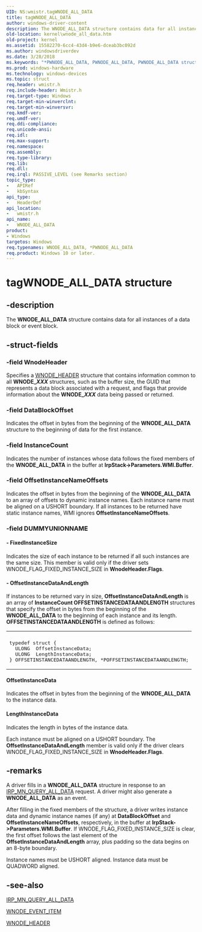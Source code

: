 ```yaml
---
UID: NS:wmistr.tagWNODE_ALL_DATA
title: tagWNODE_ALL_DATA
author: windows-driver-content
description: The WNODE_ALL_DATA structure contains data for all instances of a data block or event block.
old-location: kernel\wnode_all_data.htm
old-project: kernel
ms.assetid: 15582270-6cc4-43d4-b9e6-dceab3bc092d
ms.author: windowsdriverdev
ms.date: 3/28/2018
ms.keywords: "*PWNODE_ALL_DATA, PWNODE_ALL_DATA, PWNODE_ALL_DATA structure pointer [Kernel-Mode Driver Architecture], WNODE_ALL_DATA, WNODE_ALL_DATA structure [Kernel-Mode Driver Architecture], kernel.wnode_all_data, kstruct_d_f0048b24-6d54-40c6-bb6a-8ed796a226d8.xml, tagWNODE_ALL_DATA, wmistr/PWNODE_ALL_DATA, wmistr/WNODE_ALL_DATA"
ms.prod: windows-hardware
ms.technology: windows-devices
ms.topic: struct
req.header: wmistr.h
req.include-header: Wmistr.h
req.target-type: Windows
req.target-min-winverclnt: 
req.target-min-winversvr: 
req.kmdf-ver: 
req.umdf-ver: 
req.ddi-compliance: 
req.unicode-ansi: 
req.idl: 
req.max-support: 
req.namespace: 
req.assembly: 
req.type-library: 
req.lib: 
req.dll: 
req.irql: PASSIVE_LEVEL (see Remarks section)
topic_type:
-	APIRef
-	kbSyntax
api_type:
-	HeaderDef
api_location:
-	wmistr.h
api_name:
-	WNODE_ALL_DATA
product:
- Windows
targetos: Windows
req.typenames: WNODE_ALL_DATA, *PWNODE_ALL_DATA
req.product: Windows 10 or later.
---
```


# tagWNODE_ALL_DATA structure


## -description


The <b>WNODE_ALL_DATA</b> structure contains data for all instances of a data block or event block.


## -struct-fields




### -field WnodeHeader

Specifies a <a href="https://msdn.microsoft.com/library/windows/hardware/ff566375">WNODE_HEADER</a> structure that contains information common to all <b>WNODE_<i>XXX</i></b> structures, such as the buffer size, the GUID that represents a data block associated with a request, and flags that provide information about the <b>WNODE_<i>XXX</i></b> data being passed or returned.


### -field DataBlockOffset

Indicates the offset in bytes from the beginning of the <b>WNODE_ALL_DATA</b> structure to the beginning of data for the first instance. 


### -field InstanceCount

Indicates the number of instances whose data follows the fixed members of the <b>WNODE_ALL_DATA</b> in the buffer at <b>IrpStack-&gt;Parameters.WMI.Buffer</b>. 


### -field OffsetInstanceNameOffsets

Indicates the offset in bytes from the beginning of the <b>WNODE_ALL_DATA</b> to an array of offsets to dynamic instance names. Each instance name must be aligned on a USHORT boundary. If all instances to be returned have static instance names, WMI ignores <b>OffsetInstanceNameOffsets</b>.


### -field DUMMYUNIONNAME

 




#### - FixedInstanceSize

Indicates the size of each instance to be returned if all such instances are the same size. This member is valid only if the driver sets WNODE_FLAG_FIXED_INSTANCE_SIZE in <b>WnodeHeader.Flags</b>. 


#### - OffsetInstanceDataAndLength

If instances to be returned vary in size, <b>OffsetInstanceDataAndLength</b> is an array of <b>InstanceCount </b><b>OFFSETINSTANCEDATAANDLENGTH</b> structures that specify the offset in bytes from the beginning of the <b>WNODE_ALL_DATA</b> to the beginning of each instance and its length. <b>OFFSETINSTANCEDATAANDLENGTH</b> is defined as follows:

<div class="code"><span codelanguage=""><table>
<tr>
<th></th>
</tr>
<tr>
<td>
<pre>typedef struct {
  ULONG  OffsetInstanceData;
  ULONG  LengthInstanceData;
} OFFSETINSTANCEDATAANDLENGTH, *POFFSETINSTANCEDATAANDLENGTH;</pre>
</td>
</tr>
</table></span></div>




#### OffsetInstanceData

Indicates the offset in bytes from the beginning of the <b>WNODE_ALL_DATA</b> to the instance data.



#### LengthInstanceData

Indicates the length in bytes of the instance data.

Each instance must be aligned on a USHORT boundary. The <b>OffsetInstanceDataAndLength</b> member is valid only if the driver clears WNODE_FLAG_FIXED_INSTANCE_SIZE in <b>WnodeHeader.Flags</b>. 


## -remarks



A driver fills in a <b>WNODE_ALL_DATA</b> structure in response to an <a href="https://msdn.microsoft.com/library/windows/hardware/ff551650">IRP_MN_QUERY_ALL_DATA</a> request. A driver might also generate a <b>WNODE_ALL_DATA</b> as an event.

After filling in the fixed members of the structure, a driver writes instance data and dynamic instance names (if any) at <b>DataBlockOffset</b> and <b>OffsetInstanceNameOffsets</b>, respectively, in the buffer at <b>IrpStack-&gt;Parameters.WMI.Buffer</b>. If WNODE_FLAG_FIXED_INSTANCE_SIZE is clear, the first offset follows the last element of the <b>OffsetInstanceDataAndLength</b> array, plus padding so the data begins on an 8-byte boundary.

Instance names must be USHORT aligned. Instance data must be QUADWORD aligned.




## -see-also




<a href="https://msdn.microsoft.com/library/windows/hardware/ff551650">IRP_MN_QUERY_ALL_DATA</a>



<a href="https://msdn.microsoft.com/library/windows/hardware/ff566373">WNODE_EVENT_ITEM</a>



<a href="https://msdn.microsoft.com/library/windows/hardware/ff566375">WNODE_HEADER</a>
 

 

